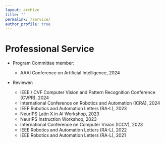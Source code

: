 ```yaml
---
layout: archive
title: ""
permalink: /service/
author_profile: true
---
```


Professional Service
======
* Program Committee member:
  * AAAI Conference on Artificial Intelligence, 2024
 
* Reviewer:
  * IEEE / CVF Computer Vision and Pattern Recognition Conference (CVPR), 2024
  * International Conference on Robotics and Automation (ICRA), 2024
  * IEEE Robotics and Automation Letters (RA-L), 2023
  * NeurIPS Latin X in AI Workshop, 2023
  * NeurIPS Instruction Workshop, 2023
  * International Conference on Computer Vision (ICCV), 2023
  * IEEE Robotics and Automation Letters (RA-L), 2022
  * IEEE Robotics and Automation Letters (RA-L), 2021
  
